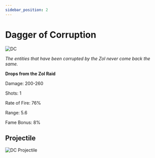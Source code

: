 ```yaml
---
sidebar_position: 2
---
```


# Dagger of Corruption

![DC](https://vwiki.valorserver.com/api/item/picture/dagger%20of%20corruption)

<i>The entities that have been corrupted by the Zol never come back the same.</i>

**Drops from the Zol Raid**

Damage: 200-260

Shots: 1

Rate of Fire: 76%

Range: 5.6

Fame Bonus: 8%

## Projectile

![DC Projectile](https://cdn.discordapp.com/attachments/953134990428868629/981723598412734475/daggerofcorruption.gif)
